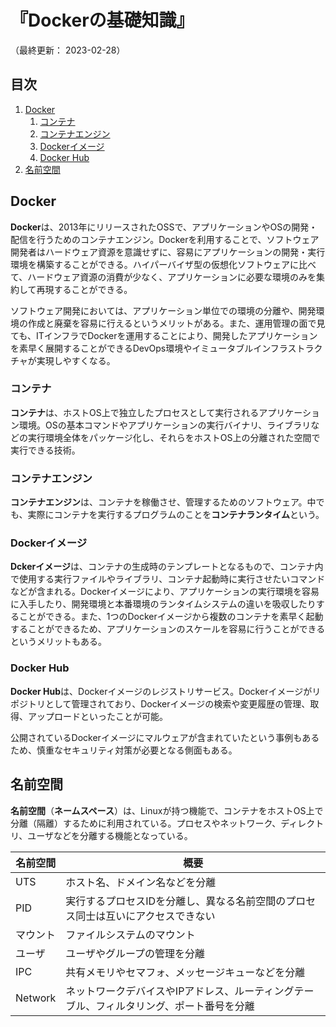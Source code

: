 # 『Dockerの基礎知識』

（最終更新： 2023-02-28）


## 目次

1. [Docker](#docker)
	1. [コンテナ](#コンテナ)
	1. [コンテナエンジン](#コンテナエンジン)
	1. [Dockerイメージ](#dockerイメージ)
	1. [Docker Hub](#docker-hub)
1. [名前空間](#名前空間)


## Docker

**Docker**は、2013年にリリースされたOSSで、アプリケーションやOSの開発・配信を行うためのコンテナエンジン。Dockerを利用することで、ソフトウェア開発者はハードウェア資源を意識せずに、容易にアプリケーションの開発・実行環境を構築することができる。ハイパーバイザ型の仮想化ソフトウェアに比べて、ハードウェア資源の消費が少なく、アプリケーションに必要な環境のみを集約して再現することができる。

ソフトウェア開発においては、アプリケーション単位での環境の分離や、開発環境の作成と廃棄を容易に行えるというメリットがある。また、運用管理の面で見ても、ITインフラでDockerを運用することにより、開発したアプリケーションを素早く展開することができるDevOps環境やイミュータブルインフラストラクチャが実現しやすくなる。

### コンテナ

**コンテナ**は、ホストOS上で独立したプロセスとして実行されるアプリケーション環境。OSの基本コマンドやアプリケーションの実行バイナリ、ライブラリなどの実行環境全体をパッケージ化し、それらをホストOS上の分離された空間で実行できる技術。

### コンテナエンジン

**コンテナエンジン**は、コンテナを稼働させ、管理するためのソフトウェア。中でも、実際にコンテナを実行するプログラムのことを**コンテナランタイム**という。

### Dockerイメージ

**Dckerイメージ**は、コンテナの生成時のテンプレートとなるもので、コンテナ内で使用する実行ファイルやライブラリ、コンテナ起動時に実行させたいコマンドなどが含まれる。Dockerイメージにより、アプリケーションの実行環境を容易に入手したり、開発環境と本番環境のランタイムシステムの違いを吸収したりすることができる。また、1つのDockerイメージから複数のコンテナを素早く起動することができるため、アプリケーションのスケールを容易に行うことができるというメリットもある。

### Docker Hub

**Docker Hub**は、Dockerイメージのレジストリサービス。Dockerイメージがリポジトリとして管理されており、Dockerイメージの検索や変更履歴の管理、取得、アップロードといったことが可能。

公開されているDockerイメージにマルウェアが含まれていたという事例もあるため、慎重なセキュリティ対策が必要となる側面もある。


## 名前空間

**名前空間**（**ネームスペース**）は、Linuxが持つ機能で、コンテナをホストOS上で分離（隔離）するために利用されている。プロセスやネットワーク、ディレクトリ、ユーザなどを分離する機能となっている。

| 名前空間 | 概要                                                                                            |
| -------- | ----------------------------------------------------------------------------------------------- |
| UTS      | ホスト名、ドメイン名などを分離                                                            |
| PID      | 実行するプロセスIDを分離し、異なる名前空間のプロセス同士は互いにアクセスできない          |
| マウント | ファイルシステムのマウント                                                                |
| ユーザ   | ユーザやグループの管理を分離                                                              |
| IPC      | 共有メモリやセマフォ、メッセージキューなどを分離                                          |
| Network  | ネットワークデバイスやIPアドレス、ルーティングテーブル、フィルタリング、ポート番号を分離 |
